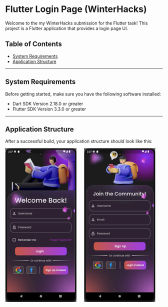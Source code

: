 # Flutter Login Page (WinterHacks)

Welcome to the my WinterHacks submission for the Flutter task! This project is a Flutter application that provides a login page UI.

## Table of Contents
- [System Requirements](#system-requirements)
- [Application Structure](#application-structure)
---
## System Requirements

Before getting started, make sure you have the following software installed:

- Dart SDK Version 2.18.0 or greater
- Flutter SDK Version 3.3.0 or greater
---
## Application Structure

After a successful build, your application structure should look like this:

<div style="display: flex;">
  <div style="flex: 50%;">
    <img src="assets/images/Demo_Login.png" alt="Demo Login" />
  </div>
  <div style="flex: 50%;">
    <img src="assets/images/Demo_Signup.png" alt="Demo Signup" />
  </div>
</div>

